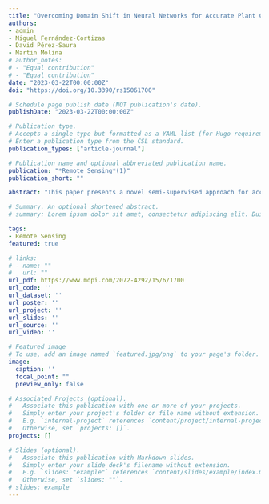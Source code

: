 ```yaml
---
title: "Overcoming Domain Shift in Neural Networks for Accurate Plant Counting in Aerial Images"
authors:
- admin
- Miguel Fernández-Cortizas
- David Pérez-Saura
- Martin Molina
# author_notes:
# - "Equal contribution"
# - "Equal contribution"
date: "2023-03-22T00:00:00Z"
doi: "https://doi.org/10.3390/rs15061700"

# Schedule page publish date (NOT publication's date).
publishDate: "2023-03-22T00:00:00Z"

# Publication type.
# Accepts a single type but formatted as a YAML list (for Hugo requirements).
# Enter a publication type from the CSL standard.
publication_types: ["article-journal"]

# Publication name and optional abbreviated publication name.
publication: "*Remote Sensing*(1)"
publication_short: ""

abstract: "This paper presents a novel semi-supervised approach for accurate counting and localization of tropical plants in aerial images that can work in new visual domains in which the available data are not labeled. Our approach uses deep learning and domain adaptation, designed to handle domain shifts between the training and test data, which is a common challenge in this agricultural applications. This method uses a source dataset with annotated plants and a target dataset without annotations and adapts a model trained on the source dataset to the target dataset using unsupervised domain alignment and pseudolabeling. The experimental results show the effectiveness of this approach for plant counting in aerial images of pineapples under significative domain shift, achieving a reduction up to 97% in the counting error (1.42 in absolute count) when compared to the supervised baseline (48.6 in absolute count)."

# Summary. An optional shortened abstract.
# summary: Lorem ipsum dolor sit amet, consectetur adipiscing elit. Duis posuere tellus ac convallis placerat. Proin tincidunt magna sed ex sollicitudin condimentum.

tags:
- Remote Sensing
featured: true

# links:
# - name: ""
#   url: ""
url_pdf: https://www.mdpi.com/2072-4292/15/6/1700
url_code: ''
url_dataset: ''
url_poster: ''
url_project: ''
url_slides: ''
url_source: ''
url_video: ''

# Featured image
# To use, add an image named `featured.jpg/png` to your page's folder. 
image:
  caption: ''
  focal_point: ""
  preview_only: false

# Associated Projects (optional).
#   Associate this publication with one or more of your projects.
#   Simply enter your project's folder or file name without extension.
#   E.g. `internal-project` references `content/project/internal-project/index.md`.
#   Otherwise, set `projects: []`.
projects: []

# Slides (optional).
#   Associate this publication with Markdown slides.
#   Simply enter your slide deck's filename without extension.
#   E.g. `slides: "example"` references `content/slides/example/index.md`.
#   Otherwise, set `slides: ""`.
# slides: example
---
```


<!-- {{% callout note %}}
Click the *Cite* button above to demo the feature to enable visitors to import publication metadata into their reference management software.
{{% /callout %}}

{{% callout note %}}
Create your slides in Markdown - click the *Slides* button to check out the example.
{{% /callout %}}

Add the publication's **full text** or **supplementary notes** here. You can use rich formatting such as including [code, math, and images](https://docs.hugoblox.com/content/writing-markdown-latex/). -->
